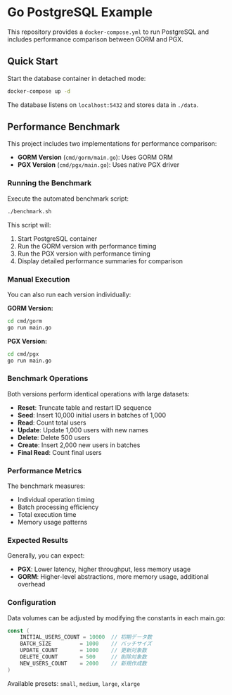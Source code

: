 # Go PostgreSQL Example

This repository provides a `docker-compose.yml` to run PostgreSQL and includes performance comparison between GORM and PGX.

## Quick Start

Start the database container in detached mode:

```bash
docker-compose up -d
```

The database listens on `localhost:5432` and stores data in `./data`.

## Performance Benchmark

This project includes two implementations for performance comparison:

- **GORM Version** (`cmd/gorm/main.go`): Uses GORM ORM
- **PGX Version** (`cmd/pgx/main.go`): Uses native PGX driver

### Running the Benchmark

Execute the automated benchmark script:

```bash
./benchmark.sh
```

This script will:
1. Start PostgreSQL container
2. Run the GORM version with performance timing
3. Run the PGX version with performance timing
4. Display detailed performance summaries for comparison

### Manual Execution

You can also run each version individually:

**GORM Version:**
```bash
cd cmd/gorm
go run main.go
```

**PGX Version:**
```bash
cd cmd/pgx
go run main.go
```

### Benchmark Operations

Both versions perform identical operations with large datasets:

- **Reset**: Truncate table and restart ID sequence
- **Seed**: Insert 10,000 initial users in batches of 1,000
- **Read**: Count total users
- **Update**: Update 1,000 users with new names
- **Delete**: Delete 500 users
- **Create**: Insert 2,000 new users in batches
- **Final Read**: Count final users

### Performance Metrics

The benchmark measures:
- Individual operation timing
- Batch processing efficiency
- Total execution time
- Memory usage patterns

### Expected Results

Generally, you can expect:
- **PGX**: Lower latency, higher throughput, less memory usage
- **GORM**: Higher-level abstractions, more memory usage, additional overhead

### Configuration

Data volumes can be adjusted by modifying the constants in each main.go:

```go
const (
    INITIAL_USERS_COUNT = 10000  // 初期データ数
    BATCH_SIZE         = 1000    // バッチサイズ
    UPDATE_COUNT       = 1000    // 更新対象数
    DELETE_COUNT       = 500     // 削除対象数
    NEW_USERS_COUNT    = 2000    // 新規作成数
)
```

Available presets: `small`, `medium`, `large`, `xlarge`
